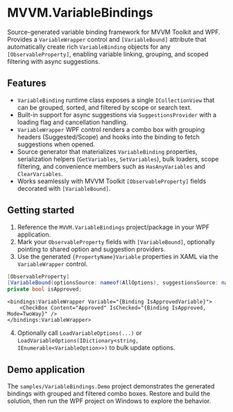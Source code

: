 # MVVM.VariableBindings

Source-generated variable binding framework for MVVM Toolkit and WPF. Provides a `VariableWrapper` control and `[VariableBound]` attribute that automatically create rich `VariableBinding` objects for any `[ObservableProperty]`, enabling variable linking, grouping, and scoped filtering with async suggestions.

## Features

- `VariableBinding` runtime class exposes a single `ICollectionView` that can be grouped, sorted, and filtered by scope or search text.
- Built-in support for async suggestions via `SuggestionsProvider` with a loading flag and cancellation handling.
- `VariableWrapper` WPF control renders a combo box with grouping headers (Suggested/Scope) and hooks into the binding to fetch suggestions when opened.
- Source generator that materializes `VariableBinding` properties, serialization helpers (`GetVariables`, `SetVariables`), bulk loaders, scope filtering, and convenience members such as `HasAnyVariables` and `ClearVariables`.
- Works seamlessly with MVVM Toolkit `[ObservableProperty]` fields decorated with `[VariableBound]`.

## Getting started

1. Reference the `MVVM.VariableBindings` project/package in your WPF application.
2. Mark your `ObservableProperty` fields with `[VariableBound]`, optionally pointing to shared option and suggestion providers.
3. Use the generated `{PropertyName}Variable` properties in XAML via the `VariableWrapper` control.

```csharp
[ObservableProperty]
[VariableBound(optionsSource: nameof(AllOptions), suggestionsSource: nameof(GetIsApprovedSuggestionsAsync))]
private bool isApproved;
```

```xaml
<bindings:VariableWrapper Variable="{Binding IsApprovedVariable}">
    <CheckBox Content="Approved" IsChecked="{Binding IsApproved, Mode=TwoWay}" />
</bindings:VariableWrapper>
```

4. Optionally call `LoadVariableOptions(...)` or `LoadVariableOptions(IDictionary<string, IEnumerable<VariableOption>>)` to bulk update options.

## Demo application

The `samples/VariableBindings.Demo` project demonstrates the generated bindings with grouped and filtered combo boxes. Restore and build the solution, then run the WPF project on Windows to explore the behavior.
